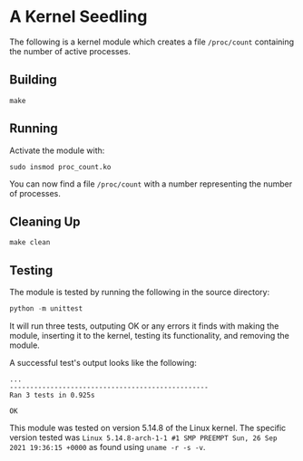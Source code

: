 # A Kernel Seedling
The following is a kernel module which creates a file `/proc/count` containing
the number of active processes.

## Building
```shell
make
```

## Running
Activate the module with:
```shell
sudo insmod proc_count.ko
```

You can now find a file `/proc/count` with a number representing the number of processes.

## Cleaning Up
```shell
make clean
```

## Testing
The module is tested by running the following in the source directory:
```python
python -m unittest
```

It will run three tests, outputing OK or any errors it finds with making the
module, inserting it to the kernel, testing its functionality, and removing the
module.

A successful test's output looks like the following:
```
...
-------------------------------------------------
Ran 3 tests in 0.925s

OK
```

This module was tested on version 5.14.8 of the Linux kernel. The specific
version tested was
`Linux 5.14.8-arch-1-1 #1 SMP PREEMPT Sun, 26 Sep 2021 19:36:15 +0000`
as found using `uname -r -s -v`.
